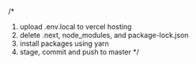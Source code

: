 /*
1. upload .env.local to vercel hosting
2. delete .next, node_modules, and package-lock.json
3. install packages using yarn
4. stage, commit and push to master
*/